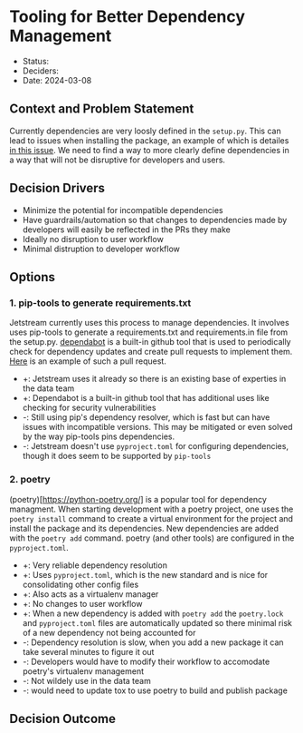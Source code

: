 # Tooling for Better Dependency Management

* Status: 
* Deciders: 
* Date: 2024-03-08


## Context and Problem Statement
Currently dependencies are very loosly defined in the `setup.py`. This can lead to issues when installing the package, an example of which is detailes [in this issue](https://github.com/mozilla/mozanalysis/issues/202).  We need to find a way to more clearly define dependencies in a way that will not be disruptive for developers and users.

## Decision Drivers
- Minimize the potential for incompatible dependencies
- Have guardrails/automation so that changes to dependencies made by developers will easily be reflected in the PRs they make
- Ideally no disruption to user workflow
- Minimal distruption to developer workflow

## Options

### 1. pip-tools to generate requirements.txt
Jetstream currently uses this process to manage dependencies.  It involves uses pip-tools to generate a requirements.txt and requirements.in file from the setup.py. [dependabot](https://github.blog/2020-06-01-keep-all-your-packages-up-to-date-with-dependabot/) is a built-in github tool that is used to periodically check for dependency updates and create pull requests to implement them.  [Here](https://github.com/mozilla/jetstream/pull/2017) is an example of such a pull request.

* +: Jetstream uses it already so there is an existing base of experties in the data team
* +: Dependabot is a built-in github tool that has additional uses like checking for security vulnerabilities
* -: Still using pip's dependency resolver, which is fast but can have issues with incompatible versions.  This may be mitigated or even solved by the way pip-tools pins dependencies.
* -: Jetstream doesn't use `pyproject.toml` for configuring dependencies, though it does seem to be supported by `pip-tools`

### 2. poetry
(poetry)[https://python-poetry.org/] is a popular tool for dependency managment.  When starting development with a poetry project, one uses the `poetry install` command to create a virtual environment for the project and install the package and its dependencies.  New dependencies are added with the `poetry add` command.  poetry (and other tools) are configured in the `pyproject.toml`.

* +: Very reliable dependency resolution
* +: Uses `pyproject.toml`, which is the new standard and is nice for consolidating other config files
* +: Also acts as a virtualenv manager
* +: No changes to user workflow
* +: When a new dependency is added with `poetry add` the `poetry.lock` and `pyproject.toml` files are automatically updated so there minimal risk of a new dependency not being accounted for
* -: Dependency resolution is slow, when you add a new package it can take several minutes to figure it out
* -: Developers would have to modify their workflow to accomodate poetry's virtualenv management
* -: Not wildely use in the data team
* -: would need to update tox to use poetry to build and publish package

## Decision Outcome